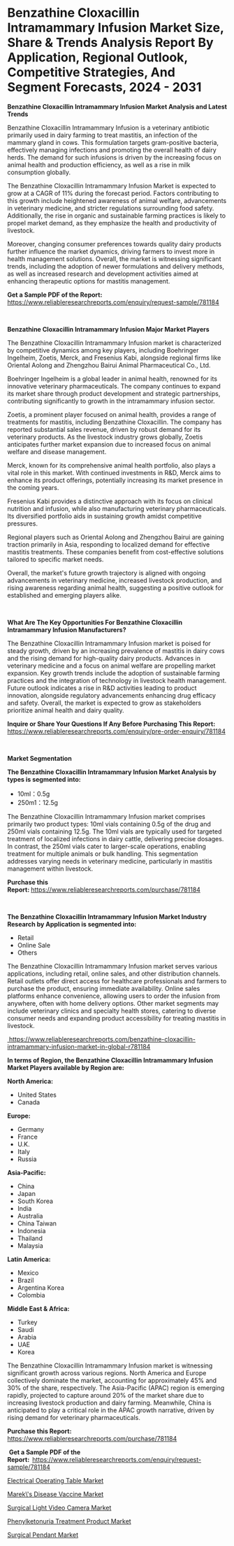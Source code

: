 <p><h1>Benzathine Cloxacillin Intramammary Infusion Market Size, Share & Trends Analysis Report By Application, Regional Outlook, Competitive Strategies, And Segment Forecasts, 2024 - 2031</h1></p><p><strong>Benzathine Cloxacillin Intramammary Infusion Market Analysis and Latest Trends</strong></p>
<p><p>Benzathine Cloxacillin Intramammary Infusion is a veterinary antibiotic primarily used in dairy farming to treat mastitis, an infection of the mammary gland in cows. This formulation targets gram-positive bacteria, effectively managing infections and promoting the overall health of dairy herds. The demand for such infusions is driven by the increasing focus on animal health and production efficiency, as well as a rise in milk consumption globally.</p><p>The Benzathine Cloxacillin Intramammary Infusion Market is expected to grow at a CAGR of 11% during the forecast period. Factors contributing to this growth include heightened awareness of animal welfare, advancements in veterinary medicine, and stricter regulations surrounding food safety. Additionally, the rise in organic and sustainable farming practices is likely to propel market demand, as they emphasize the health and productivity of livestock.</p><p>Moreover, changing consumer preferences towards quality dairy products further influence the market dynamics, driving farmers to invest more in health management solutions. Overall, the market is witnessing significant trends, including the adoption of newer formulations and delivery methods, as well as increased research and development activities aimed at enhancing therapeutic options for mastitis management.</p></p>
<p><strong>Get a Sample PDF of the Report:&nbsp;</strong> <a href="https://www.reliableresearchreports.com/enquiry/request-sample/781184?utm_campaign=114&utm_medium=2&utm_source=Github&utm_content=ia&utm_term=30122024&utm_id=benzathine-cloxacillin-intramammary-infusion">https://www.reliableresearchreports.com/enquiry/request-sample/781184</a></p>
<p>&nbsp;</p>
<p><strong>Benzathine Cloxacillin Intramammary Infusion Major Market Players</strong></p>
<p><p>The Benzathine Cloxacillin Intramammary Infusion market is characterized by competitive dynamics among key players, including Boehringer Ingelheim, Zoetis, Merck, and Fresenius Kabi, alongside regional firms like Oriental Aolong and Zhengzhou Bairui Animal Pharmaceutical Co., Ltd.</p><p>Boehringer Ingelheim is a global leader in animal health, renowned for its innovative veterinary pharmaceuticals. The company continues to expand its market share through product development and strategic partnerships, contributing significantly to growth in the intramammary infusion sector. </p><p>Zoetis, a prominent player focused on animal health, provides a range of treatments for mastitis, including Benzathine Cloxacillin. The company has reported substantial sales revenue, driven by robust demand for its veterinary products. As the livestock industry grows globally, Zoetis anticipates further market expansion due to increased focus on animal welfare and disease management.</p><p>Merck, known for its comprehensive animal health portfolio, also plays a vital role in this market. With continued investments in R&D, Merck aims to enhance its product offerings, potentially increasing its market presence in the coming years.</p><p>Fresenius Kabi provides a distinctive approach with its focus on clinical nutrition and infusion, while also manufacturing veterinary pharmaceuticals. Its diversified portfolio aids in sustaining growth amidst competitive pressures.</p><p>Regional players such as Oriental Aolong and Zhengzhou Bairui are gaining traction primarily in Asia, responding to localized demand for effective mastitis treatments. These companies benefit from cost-effective solutions tailored to specific market needs.</p><p>Overall, the market's future growth trajectory is aligned with ongoing advancements in veterinary medicine, increased livestock production, and rising awareness regarding animal health, suggesting a positive outlook for established and emerging players alike.</p></p>
<p>&nbsp;</p>
<p><strong>What Are The Key Opportunities For Benzathine Cloxacillin Intramammary Infusion Manufacturers?</strong></p>
<p><p>The Benzathine Cloxacillin Intramammary Infusion market is poised for steady growth, driven by an increasing prevalence of mastitis in dairy cows and the rising demand for high-quality dairy products. Advances in veterinary medicine and a focus on animal welfare are propelling market expansion. Key growth trends include the adoption of sustainable farming practices and the integration of technology in livestock health management. Future outlook indicates a rise in R&D activities leading to product innovation, alongside regulatory advancements enhancing drug efficacy and safety. Overall, the market is expected to grow as stakeholders prioritize animal health and dairy quality.</p></p>
<p><strong>Inquire or Share Your Questions If Any Before Purchasing This Report:</strong> <a href="https://www.reliableresearchreports.com/enquiry/pre-order-enquiry/781184?utm_campaign=114&utm_medium=2&utm_source=Github&utm_content=ia&utm_term=30122024&utm_id=benzathine-cloxacillin-intramammary-infusion">https://www.reliableresearchreports.com/enquiry/pre-order-enquiry/781184</a></p>
<p>&nbsp;</p>
<p><strong>Market Segmentation</strong></p>
<p><strong>The Benzathine Cloxacillin Intramammary Infusion Market Analysis by types is segmented into:</strong></p>
<p><ul><li>10ml：0.5g</li><li>250m1：12.5g</li></ul></p>
<p><p>The Benzathine Cloxacillin Intramammary Infusion market comprises primarily two product types: 10ml vials containing 0.5g of the drug and 250ml vials containing 12.5g. The 10ml vials are typically used for targeted treatment of localized infections in dairy cattle, delivering precise dosages. In contrast, the 250ml vials cater to larger-scale operations, enabling treatment for multiple animals or bulk handling. This segmentation addresses varying needs in veterinary medicine, particularly in mastitis management within livestock.</p></p>
<p><strong>Purchase this Report:&nbsp;</strong><a href="https://www.reliableresearchreports.com/purchase/781184?utm_campaign=114&utm_medium=2&utm_source=Github&utm_content=ia&utm_term=30122024&utm_id=benzathine-cloxacillin-intramammary-infusion">https://www.reliableresearchreports.com/purchase/781184</a></p>
<p>&nbsp;</p>
<p><strong>The Benzathine Cloxacillin Intramammary Infusion Market Industry Research by Application is segmented into:</strong></p>
<p><ul><li>Retail</li><li>Online Sale</li><li>Others</li></ul></p>
<p><p>The Benzathine Cloxacillin Intramammary Infusion market serves various applications, including retail, online sales, and other distribution channels. Retail outlets offer direct access for healthcare professionals and farmers to purchase the product, ensuring immediate availability. Online sales platforms enhance convenience, allowing users to order the infusion from anywhere, often with home delivery options. Other market segments may include veterinary clinics and specialty health stores, catering to diverse consumer needs and expanding product accessibility for treating mastitis in livestock.</p></p>
<p><a href="https://www.reliableresearchreports.com/benzathine-cloxacillin-intramammary-infusion-market-in-global-r781184?utm_campaign=114&utm_medium=2&utm_source=Github&utm_content=ia&utm_term=30122024&utm_id=benzathine-cloxacillin-intramammary-infusion">&nbsp;https://www.reliableresearchreports.com/benzathine-cloxacillin-intramammary-infusion-market-in-global-r781184</a></p>
<p><strong>In terms of Region, the Benzathine Cloxacillin Intramammary Infusion Market Players available by Region are:</strong></p>
<p>
    <p> <strong> North America: </strong>
        <ul>
            <li>United States</li>
            <li>Canada</li>
        </ul>
        </p> 
    <p> <strong> Europe: </strong>
        <ul>
            <li>Germany</li>
            <li>France</li>
            <li>U.K.</li>
            <li>Italy</li>
            <li>Russia</li>
        </ul>
        </p> 
    <p> <strong> Asia-Pacific: </strong>
        <ul>
            <li>China</li>
            <li>Japan</li>
            <li>South Korea</li>
            <li>India</li>
            <li>Australia</li>
            <li>China Taiwan</li>
            <li>Indonesia</li>
            <li>Thailand</li>
            <li>Malaysia</li>
        </ul>
        </p> 
    <p> <strong> Latin America: </strong>
        <ul>
            <li>Mexico</li>
            <li>Brazil</li>
            <li>Argentina Korea</li>
            <li>Colombia</li>
        </ul>
        </p> 
    <p> <strong> Middle East & Africa: </strong>
        <ul>
            <li>Turkey</li>
            <li>Saudi</li>
            <li>Arabia</li>
            <li>UAE</li>
            <li>Korea</li>
        </ul>
    </p>
    </p>
<p><p>The Benzathine Cloxacillin Intramammary Infusion market is witnessing significant growth across various regions. North America and Europe collectively dominate the market, accounting for approximately 45% and 30% of the share, respectively. The Asia-Pacific (APAC) region is emerging rapidly, projected to capture around 20% of the market share due to increasing livestock production and dairy farming. Meanwhile, China is anticipated to play a critical role in the APAC growth narrative, driven by rising demand for veterinary pharmaceuticals.</p></p>
<p><strong>Purchase this Report: </strong><a href="https://www.reliableresearchreports.com/purchase/781184?utm_campaign=114&utm_medium=2&utm_source=Github&utm_content=ia&utm_term=30122024&utm_id=benzathine-cloxacillin-intramammary-infusion">https://www.reliableresearchreports.com/purchase/781184</a></p>
<p>&nbsp;<strong>Get a Sample PDF of the Report:&nbsp;&nbsp;</strong><a href="https://www.reliableresearchreports.com/enquiry/request-sample/781184?utm_campaign=114&utm_medium=2&utm_source=Github&utm_content=ia&utm_term=30122024&utm_id=benzathine-cloxacillin-intramammary-infusion">https://www.reliableresearchreports.com/enquiry/request-sample/781184</a></p>
<p><strong></strong></p>
<p><p><a href="https://github.com/skerretflossie9297/Market-Research-Report-List-1/blob/main/electrical-operating-table-market.md?utm_campaign=114&utm_medium=2&utm_source=Github&utm_content=ia&utm_term=30122024&utm_id=benzathine-cloxacillin-intramammary-infusion">Electrical Operating Table Market</a></p><p><a href="https://github.com/donnettaletizia/Market-Research-Report-List-1/blob/main/mareks-disease-vaccine-market.md?utm_campaign=114&utm_medium=2&utm_source=Github&utm_content=ia&utm_term=30122024&utm_id=benzathine-cloxacillin-intramammary-infusion">Marek\'s Disease Vaccine Market</a></p><p><a href="https://github.com/MonroeBullock54/Market-Research-Report-List-1/blob/main/surgical-light-video-camera-market.md?utm_campaign=114&utm_medium=2&utm_source=Github&utm_content=ia&utm_term=30122024&utm_id=benzathine-cloxacillin-intramammary-infusion">Surgical Light Video Camera Market</a></p><p><a href="https://github.com/alberthagorsuch/Market-Research-Report-List-1/blob/main/phenylketonuria-treatment-product-market.md?utm_campaign=114&utm_medium=2&utm_source=Github&utm_content=ia&utm_term=30122024&utm_id=benzathine-cloxacillin-intramammary-infusion">Phenylketonuria Treatment Product Market</a></p><p><a href="https://github.com/shondapmbau/Market-Research-Report-List-1/blob/main/surgical-pendant-market.md?utm_campaign=114&utm_medium=2&utm_source=Github&utm_content=ia&utm_term=30122024&utm_id=benzathine-cloxacillin-intramammary-infusion">Surgical Pendant Market</a></p></p>
